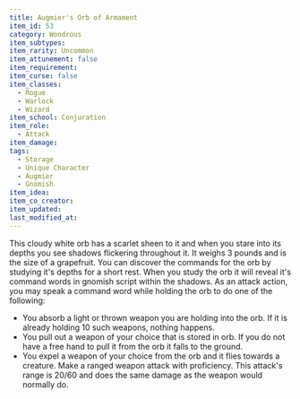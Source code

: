 ```yaml
---
title: Augmier's Orb of Armament
item_id: 53
category: Wondrous
item_subtypes:
item_rarity: Uncommon
item_attunement: false
item_requirement:
item_curse: false
item_classes:
  - Rogue
  - Warlock
  - Wizard
item_school: Conjuration
item_role:
  - Attack
item_damage:
tags:
  - Storage
  - Unique Character
  - Augmier
  - Gnomish
item_idea:
item_co_creator:
item_updated:
last_modified_at:
---
```

This cloudy white orb has a scarlet sheen to it and when you stare into its depths you see shadows flickering throughout it. It weighs 3 pounds and is the size of a grapefruit. You can discover the commands for the orb by studying it's depths for a short rest. When you study the orb it will reveal it's command words in gnomish script within the shadows. As an attack action, you may speak a command word while holding the orb to do one of the following:
- You absorb a light or thrown weapon you are holding into the orb. If it is already holding 10 such weapons, nothing happens.
- You pull out a weapon of your choice that is stored in orb. If you do not have a free hand to pull it from the orb it falls to the ground.
- You expel a weapon of your choice from the orb and it flies towards a creature. Make a ranged weapon attack with proficiency. This attack's range is 20/60 and does the same damage as the weapon would normally do.
